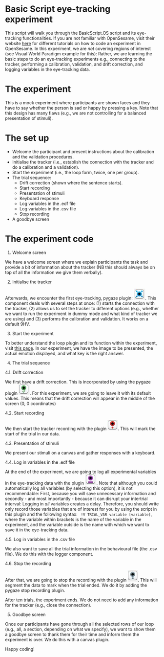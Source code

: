 # Basic Script eye-tracking experiment

This script will walk you through the BasicScript.OS script and its eye-tracking functionalities. If you are not familiar with OpenSesame, visit their website [here](https://osdoc.cogsci.nl/) for different tutorials on how to code an experiment in OpenSesame. In this experiment, we are *not* covering regions of interest (see Visual World Paradigm example for this): Rather, we are learning the basic steps to do an eye-tracking experiments e.g., connecting to the tracker, performing a calibration, validation, and drift correction, and logging variables in the eye-tracking data.

# The experiment

This is a mock experiment where participants are shown faces and they have to say whether the person is sad or happy by pressing a key. Note that this design has many flaws (e.g., we are not controlling for a balanced presentation of stimuli). 

# The set up

- Welcome the participant and present instructions about the calibration and the validation procedures.
- Initialise the tracker (i.e., establish the connection with the tracker and do a calibration and a validation).
- Start the experiment (i.e., the loop form, twice, one per group).
- The trial sequence:
  - Drift correction (shown where the sentence starts).
  - Start recording
  - Presentation of stimuli 
  - Keyboard response
  - Log variables in the .edf file
  - Log variables in the .csv file
  - Stop recording
- A goodbye screen

# The experiment code

1. Welcome screen

We have a welcome screen where we explain participants the task and provide a bit of information about the tracker (NB this should always be on top of all the information we give them verbally).

2. Initialise the tracker

Afterwards, we encounter the first eye-tracking, pygaze plugin: ![](images/plugincalibration.JPG). This component deals with several steps at once: (1) starts the connection with the tracker, (2) allows us to set the tracker to different options (e.g., whether we want to run the experiment in dummy mode and what kind of tracker we are using) and (3) performs the calibration and validation. It works on a default 9HV.

3. Start the experiment 

To better understand the loop plugin and its function within the experiment, visit [this page](https://osdoc.cogsci.nl/4.0/manual/structure/loop/). In our experiment, we have the image to be presented, the actual emotion displayed, and what key is the right answer.

4. The trial sequence

4.1. Drift correction

  We first have a drift correction. This is incorporated by using the pygaze plugin ![](images/plugindrift.JPG). For this experiment, we are going to leave it with its default values. This means that the drift correction will appear in the middle of the screen (0, 0 coordinates)

4.2. Start recording

We then start the tracker recording with the plugin ![](images/pluginrecord.JPG). This will mark the start of the trial in our data.

4.3. Presentation of stimuli

We present our stimuli on a canvas and gather responses with a keyboard.

4.4. Log in variables in the .edf file

At the end of the experiment, we are going to log all experimental variables in the eye-tracking data with the plugin ![](images/pluginlog.JPG). Note that although you could automatically log all variables (by selecting this option), it is not recommendable: First, because you will save unnecessary information and secondly - and most importantly - because it can disrupt your intertrial interval: Logging in _all_ variables creates a delay. Therefore, you should write only record those variables that are of interest for you by using the script in this plugin and the following syntax: ```
!V TRIAL_VAR variable [variable]```, where the variable within brackets is the name of the variable in the experiment, and the variable outside is the name with which we want to save it in the eye-tracking data. 

4.5. Log in variables in the .csv file

We also want to save all the trial information in the behavioural file (the .csv file). We do this with the logger component.

4.6. Stop the recording

After that, we are going to stop the recording with the plugin ![](images/pluginstop.JPG). This will segment the data to mark when the trial ended. We do it by adding the pygaze stop recording plugin.

After ten trials, the experiment ends. We do not need to add any information for the tracker (e.g., close the connection).

5. Goodbye screen

Once our participants have gone through all the selected rows of our loop (e.g., all, a section, depending on what we specify), we want to show them a goodbye screen to thank them for their time and inform them the experiment is over. We do this with a canvas plugin.

Happy coding!